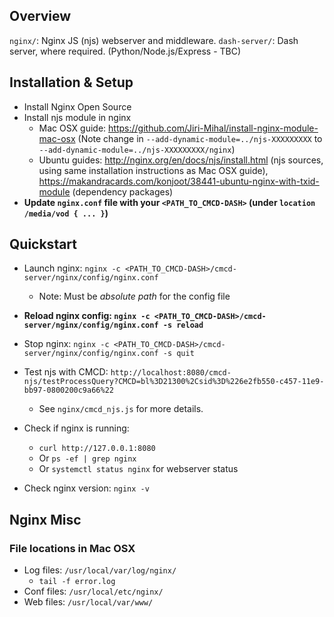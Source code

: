 ## Overview

`nginx/`: Nginx JS (njs) webserver and middleware.
`dash-server/`: Dash server, where required. (Python/Node.js/Express - TBC)

## Installation & Setup

- Install Nginx Open Source
- Install njs module in nginx
  - Mac OSX guide: https://github.com/Jiri-Mihal/install-nginx-module-mac-osx 
  (Note change in `--add-dynamic-module=../njs-XXXXXXXXX` to `--add-dynamic-module=../njs-XXXXXXXXX/nginx`)
  - Ubuntu guides: http://nginx.org/en/docs/njs/install.html (njs sources, using same installation instructions as Mac OSX guide), https://makandracards.com/konjoot/38441-ubuntu-nginx-with-txid-module (dependency packages)
- **Update `nginx.conf` file with your `<PATH_TO_CMCD-DASH>` (under `location /media/vod { ... }`)**

## Quickstart

- Launch nginx: `nginx -c <PATH_TO_CMCD-DASH>/cmcd-server/nginx/config/nginx.conf`
  - Note: Must be *absolute path* for the config file
- **Reload nginx config: `nginx -c <PATH_TO_CMCD-DASH>/cmcd-server/nginx/config/nginx.conf -s reload`**
- Stop nginx: `nginx -c <PATH_TO_CMCD-DASH>/cmcd-server/nginx/config/nginx.conf -s quit`

- Test njs with CMCD: `http://localhost:8080/cmcd-njs/testProcessQuery?CMCD=bl%3D21300%2Csid%3D%226e2fb550-c457-11e9-bb97-0800200c9a66%22`
  - See `nginx/cmcd_njs.js` for more details.

- Check if nginx is running:
  - `curl http://127.0.0.1:8080`
  - Or `ps -ef | grep nginx`
  - Or `systemctl status nginx` for webserver status
- Check nginx version: `nginx -v`

## Nginx Misc

### File locations in Mac OSX

- Log files: `/usr/local/var/log/nginx/`
  - `tail -f error.log`
- Conf files: `/usr/local/etc/nginx/`
- Web files: `/usr/local/var/www/`